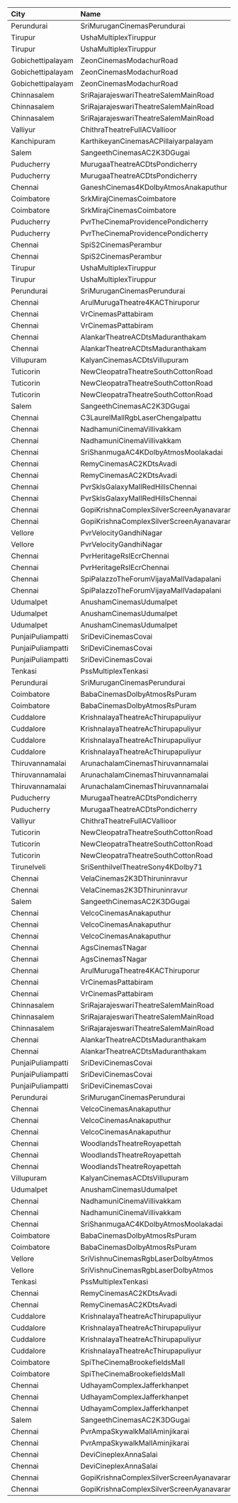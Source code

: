 | City              | Name                                     |  Time | Type         | Price | Capacity | Booked |
| :---------------- | :--------------------------------------- | ----: | :----------- | ----: | -------: | -----: |
| Perundurai        | SriMuruganCinemasPerundurai              | 10:30 | Firstclass   |  100₹ |      204 |    100 |
| Tirupur           | UshaMultiplexTiruppur                    | 10:30 | Box          |  175₹ |       13 |     13 |
| Tirupur           | UshaMultiplexTiruppur                    | 10:30 | FirstClass   |  110₹ |      168 |    158 |
| Gobichettipalayam | ZeonCinemasModachurRoad                  | 10:40 | Platinum     |  150₹ |       12 |      9 |
| Gobichettipalayam | ZeonCinemasModachurRoad                  | 10:40 | Gold         |  110₹ |      106 |     49 |
| Gobichettipalayam | ZeonCinemasModachurRoad                  | 10:40 | Silver       |   80₹ |       14 |     10 |
| Chinnasalem       | SriRajarajeswariTheatreSalemMainRoad     | 11:00 | Platinum     |   70₹ |       74 |     38 |
| Chinnasalem       | SriRajarajeswariTheatreSalemMainRoad     | 11:00 | Diamond      |   70₹ |      285 |    143 |
| Chinnasalem       | SriRajarajeswariTheatreSalemMainRoad     | 11:00 | Bronze       |   70₹ |       57 |     29 |
| Valliyur          | ChithraTheatreFullACVallioor             | 11:00 | FirstClass   |  100₹ |      372 |     22 |
| Kanchipuram       | KarthikeyanCinemasACPillaiyarpalayam     | 11:00 | Elite        |  120₹ |      435 |    224 |
| Salem             | SangeethCinemasAC2K3DGugai               | 11:15 | Firstclass   |  105₹ |      193 |    103 |
| Puducherry        | MurugaaTheatreACDtsPondicherry           | 11:30 | FirstClass   |  100₹ |      413 |    145 |
| Puducherry        | MurugaaTheatreACDtsPondicherry           | 11:30 | SecondClass  |   75₹ |       35 |     35 |
| Chennai           | GaneshCinemas4KDolbyAtmosAnakaputhur     | 12:00 | Silver       |  110₹ |      324 |    148 |
| Coimbatore        | SrkMirajCinemasCoimbatore                | 12:30 | Executive    |  191₹ |      190 |     96 |
| Coimbatore        | SrkMirajCinemasCoimbatore                | 12:30 | Special      |   60₹ |       21 |     15 |
| Puducherry        | PvrTheCinemaProvidencePondicherry        | 12:30 | Elite        |  150₹ |      167 |      8 |
| Puducherry        | PvrTheCinemaProvidencePondicherry        | 12:30 | Premium      |  110₹ |       62 |      3 |
| Chennai           | SpiS2CinemasPerambur                     | 13:35 | Elite        |  153₹ |       98 |      3 |
| Chennai           | SpiS2CinemasPerambur                     | 13:35 | Budget       |   60₹ |       11 |      2 |
| Tirupur           | UshaMultiplexTiruppur                    | 14:00 | Box          |  175₹ |       13 |     13 |
| Tirupur           | UshaMultiplexTiruppur                    | 14:00 | FirstClass   |  110₹ |      168 |    158 |
| Perundurai        | SriMuruganCinemasPerundurai              | 14:15 | Firstclass   |  100₹ |      204 |    100 |
| Chennai           | ArulMurugaTheatre4KACThiruporur          | 14:30 | FirstClass   |  100₹ |      502 |    126 |
| Chennai           | VrCinemasPattabiram                      | 14:30 | Premium      |  110₹ |       97 |     97 |
| Chennai           | VrCinemasPattabiram                      | 14:30 | Executive    |  100₹ |      420 |     32 |
| Chennai           | AlankarTheatreACDtsMaduranthakam         | 14:30 | Gold         |  100₹ |      100 |     51 |
| Chennai           | AlankarTheatreACDtsMaduranthakam         | 14:30 | Silver       |  100₹ |      446 |     52 |
| Villupuram        | KalyanCinemasACDtsVillupuram             | 14:30 | Balcony      |  165₹ |      155 |     92 |
| Tuticorin         | NewCleopatraTheatreSouthCottonRoad       | 14:30 | Box          |  100₹ |       32 |     32 |
| Tuticorin         | NewCleopatraTheatreSouthCottonRoad       | 14:30 | BalconyAC    |  100₹ |      100 |      7 |
| Tuticorin         | NewCleopatraTheatreSouthCottonRoad       | 14:30 | FirstClassAC |  100₹ |      569 |     31 |
| Salem             | SangeethCinemasAC2K3DGugai               | 14:45 | Firstclass   |  105₹ |      193 |    102 |
| Chennai           | C3LaurelMallRgbLaserChengalpattu         | 14:45 | Platinum     |  150₹ |      224 |     24 |
| Chennai           | NadhamuniCinemaVillivakkam               | 15:00 | Balcony      |  110₹ |      134 |    134 |
| Chennai           | NadhamuniCinemaVillivakkam               | 15:00 | FirstClass   |  100₹ |      473 |    294 |
| Chennai           | SriShanmugaAC4KDolbyAtmosMoolakadai      | 15:00 | FirstClass   |  110₹ |      682 |    350 |
| Chennai           | RemyCinemasAC2KDtsAvadi                  | 15:00 | FirstClass   |  120₹ |      206 |     96 |
| Chennai           | RemyCinemasAC2KDtsAvadi                  | 15:00 | SecondClass  |  120₹ |      294 |    144 |
| Chennai           | PvrSklsGalaxyMallRedHillsChennai         | 15:20 | Classic      |   60₹ |       22 |     22 |
| Chennai           | PvrSklsGalaxyMallRedHillsChennai         | 15:20 | Prime        |  153₹ |      135 |     67 |
| Chennai           | GopiKrishnaComplexSilverScreenAyanavaram | 15:30 | Balcony      |  100₹ |      224 |     64 |
| Chennai           | GopiKrishnaComplexSilverScreenAyanavaram | 15:30 | SecondClass  |  100₹ |      389 |     36 |
| Vellore           | PvrVelocityGandhiNagar                   | 15:45 | Classic      |   60₹ |        7 |      7 |
| Vellore           | PvrVelocityGandhiNagar                   | 15:45 | Prime        |  153₹ |       83 |     13 |
| Chennai           | PvrHeritageRslEcrChennai                 | 15:45 | Classic      |   60₹ |       15 |     13 |
| Chennai           | PvrHeritageRslEcrChennai                 | 15:45 | Prime        |  153₹ |      118 |     59 |
| Chennai           | SpiPalazzoTheForumVijayaMallVadapalani   | 16:35 | Elite        |  191₹ |      104 |     17 |
| Chennai           | SpiPalazzoTheForumVijayaMallVadapalani   | 16:35 | Budget       |   60₹ |       14 |     11 |
| Udumalpet         | AnushamCinemasUdumalpet                  | 18:00 | Balcony      |  140₹ |      310 |    233 |
| Udumalpet         | AnushamCinemasUdumalpet                  | 18:00 | First        |  120₹ |      664 |    497 |
| Udumalpet         | AnushamCinemasUdumalpet                  | 18:00 | Second       |   70₹ |       88 |     64 |
| PunjaiPuliampatti | SriDeviCinemasCovai                      | 18:00 | Balcony      |  110₹ |       73 |     45 |
| PunjaiPuliampatti | SriDeviCinemasCovai                      | 18:00 | FirstClass   |  100₹ |      287 |    144 |
| PunjaiPuliampatti | SriDeviCinemasCovai                      | 18:00 | SecondClass  |  100₹ |       22 |     10 |
| Tenkasi           | PssMultiplexTenkasi                      | 18:00 | FirstClass   |  130₹ |      286 |     52 |
| Perundurai        | SriMuruganCinemasPerundurai              | 18:15 | Firstclass   |  100₹ |      204 |    100 |
| Coimbatore        | BabaCinemasDolbyAtmosRsPuram             | 18:15 | Gold         |  120₹ |      600 |    366 |
| Coimbatore        | BabaCinemasDolbyAtmosRsPuram             | 18:15 | ThirdClass   |   65₹ |       93 |     93 |
| Cuddalore         | KrishnalayaTheatreAcThirupapuliyur       | 18:15 | Balcony      |  130₹ |       80 |     40 |
| Cuddalore         | KrishnalayaTheatreAcThirupapuliyur       | 18:15 | 1FirstClass  |  120₹ |      233 |    100 |
| Cuddalore         | KrishnalayaTheatreAcThirupapuliyur       | 18:15 | 2SecondClass |  100₹ |      212 |    110 |
| Cuddalore         | KrishnalayaTheatreAcThirupapuliyur       | 18:15 | 3ThirdClass  |   55₹ |      142 |     60 |
| Thiruvannamalai   | ArunachalamCinemasThiruvannamalai        | 18:15 | FirstClass   |  100₹ |       50 |     26 |
| Thiruvannamalai   | ArunachalamCinemasThiruvannamalai        | 18:15 | SecondClass  |   80₹ |       94 |     52 |
| Thiruvannamalai   | ArunachalamCinemasThiruvannamalai        | 18:15 | ThirdClass   |   80₹ |       95 |     39 |
| Puducherry        | MurugaaTheatreACDtsPondicherry           | 18:30 | FirstClass   |  100₹ |      413 |    145 |
| Puducherry        | MurugaaTheatreACDtsPondicherry           | 18:30 | SecondClass  |   75₹ |       35 |     35 |
| Valliyur          | ChithraTheatreFullACVallioor             | 18:30 | FirstClass   |  100₹ |      372 |     22 |
| Tuticorin         | NewCleopatraTheatreSouthCottonRoad       | 18:30 | Box          |  100₹ |       32 |     32 |
| Tuticorin         | NewCleopatraTheatreSouthCottonRoad       | 18:30 | BalconyAC    |  100₹ |      100 |      7 |
| Tuticorin         | NewCleopatraTheatreSouthCottonRoad       | 18:30 | FirstClassAC |  100₹ |      569 |     29 |
| Tirunelveli       | SriSenthilvelTheatreSony4KDolby71        | 18:30 | FirstClass   |  130₹ |      380 |      4 |
| Chennai           | VelaCinemas2K3DThiruninravur             | 18:30 | Balcony      |  110₹ |       23 |     23 |
| Chennai           | VelaCinemas2K3DThiruninravur             | 18:30 | FirstClass   |  100₹ |      155 |    102 |
| Salem             | SangeethCinemasAC2K3DGugai               | 18:45 | Firstclass   |  105₹ |      193 |    102 |
| Chennai           | VelcoCinemasAnakaputhur                  | 18:45 | Box          |  100₹ |       40 |     40 |
| Chennai           | VelcoCinemasAnakaputhur                  | 18:45 | FirstClass   |   80₹ |      272 |    133 |
| Chennai           | VelcoCinemasAnakaputhur                  | 18:45 | SecondClass  |   80₹ |      145 |    108 |
| Chennai           | AgsCinemasTNagar                         | 19:45 | Pearl        |   60₹ |       12 |      6 |
| Chennai           | AgsCinemasTNagar                         | 19:45 | Diamond      |  150₹ |       99 |     21 |
| Chennai           | ArulMurugaTheatre4KACThiruporur          | 21:30 | FirstClass   |  100₹ |      502 |    126 |
| Chennai           | VrCinemasPattabiram                      | 21:30 | Premium      |  110₹ |       97 |     97 |
| Chennai           | VrCinemasPattabiram                      | 21:30 | Executive    |  100₹ |      420 |     32 |
| Chinnasalem       | SriRajarajeswariTheatreSalemMainRoad     | 21:30 | Platinum     |   70₹ |       74 |     38 |
| Chinnasalem       | SriRajarajeswariTheatreSalemMainRoad     | 21:30 | Diamond      |   70₹ |      285 |    143 |
| Chinnasalem       | SriRajarajeswariTheatreSalemMainRoad     | 21:30 | Bronze       |   70₹ |       57 |     29 |
| Chennai           | AlankarTheatreACDtsMaduranthakam         | 21:30 | Gold         |  100₹ |      100 |     51 |
| Chennai           | AlankarTheatreACDtsMaduranthakam         | 21:30 | Silver       |  100₹ |      446 |     52 |
| PunjaiPuliampatti | SriDeviCinemasCovai                      | 21:30 | Balcony      |  110₹ |       73 |     45 |
| PunjaiPuliampatti | SriDeviCinemasCovai                      | 21:30 | FirstClass   |  100₹ |      287 |    144 |
| PunjaiPuliampatti | SriDeviCinemasCovai                      | 21:30 | SecondClass  |  100₹ |       22 |     10 |
| Perundurai        | SriMuruganCinemasPerundurai              | 21:45 | Firstclass   |  100₹ |      204 |    100 |
| Chennai           | VelcoCinemasAnakaputhur                  | 21:45 | Box          |  100₹ |       40 |     40 |
| Chennai           | VelcoCinemasAnakaputhur                  | 21:45 | FirstClass   |   80₹ |      272 |    133 |
| Chennai           | VelcoCinemasAnakaputhur                  | 21:45 | SecondClass  |   80₹ |      145 |    108 |
| Chennai           | WoodlandsTheatreRoyapettah               | 22:00 | FirstClass   |  100₹ |      221 |    187 |
| Chennai           | WoodlandsTheatreRoyapettah               | 22:00 | SecondClass  |   80₹ |      187 |    187 |
| Chennai           | WoodlandsTheatreRoyapettah               | 22:00 | ThirdClass   |   60₹ |       51 |     51 |
| Villupuram        | KalyanCinemasACDtsVillupuram             | 22:00 | Balcony      |  165₹ |      155 |     92 |
| Udumalpet         | AnushamCinemasUdumalpet                  | 22:00 | First        |  120₹ |      664 |    497 |
| Chennai           | NadhamuniCinemaVillivakkam               | 22:00 | Balcony      |  110₹ |      134 |    134 |
| Chennai           | NadhamuniCinemaVillivakkam               | 22:00 | FirstClass   |  100₹ |      473 |    294 |
| Chennai           | SriShanmugaAC4KDolbyAtmosMoolakadai      | 22:00 | FirstClass   |  110₹ |      682 |    350 |
| Coimbatore        | BabaCinemasDolbyAtmosRsPuram             | 22:00 | Gold         |  120₹ |      600 |    366 |
| Coimbatore        | BabaCinemasDolbyAtmosRsPuram             | 22:00 | ThirdClass   |   65₹ |       93 |     93 |
| Vellore           | SriVishnuCinemasRgbLaserDolbyAtmos       | 22:00 | Box          |  130₹ |       18 |      9 |
| Vellore           | SriVishnuCinemasRgbLaserDolbyAtmos       | 22:00 | Gold         |  110₹ |      247 |    133 |
| Tenkasi           | PssMultiplexTenkasi                      | 22:00 | FirstClass   |  130₹ |      286 |     52 |
| Chennai           | RemyCinemasAC2KDtsAvadi                  | 22:00 | FirstClass   |  120₹ |      206 |     96 |
| Chennai           | RemyCinemasAC2KDtsAvadi                  | 22:00 | SecondClass  |  120₹ |      294 |    144 |
| Cuddalore         | KrishnalayaTheatreAcThirupapuliyur       | 22:00 | Balcony      |  130₹ |       80 |     40 |
| Cuddalore         | KrishnalayaTheatreAcThirupapuliyur       | 22:00 | 1FirstClass  |  120₹ |      233 |    100 |
| Cuddalore         | KrishnalayaTheatreAcThirupapuliyur       | 22:00 | 2SecondClass |  100₹ |      212 |    110 |
| Cuddalore         | KrishnalayaTheatreAcThirupapuliyur       | 22:00 | 3ThirdClass  |   55₹ |      142 |     81 |
| Coimbatore        | SpiTheCinemaBrookefieldsMall             | 22:10 | Elite        |  191₹ |       87 |      1 |
| Coimbatore        | SpiTheCinemaBrookefieldsMall             | 22:10 | Budget       |   60₹ |       10 |      2 |
| Chennai           | UdhayamComplexJafferkhanpet              | 22:15 | FirstClass   |  112₹ |      213 |    111 |
| Chennai           | UdhayamComplexJafferkhanpet              | 22:15 | SecondClass  |  105₹ |       70 |     35 |
| Chennai           | UdhayamComplexJafferkhanpet              | 22:15 | ThirdClass   |   50₹ |       32 |     16 |
| Salem             | SangeethCinemasAC2K3DGugai               | 22:15 | Firstclass   |  105₹ |      193 |    102 |
| Chennai           | PvrAmpaSkywalkMallAminjikarai            | 22:15 | Classic      |   60₹ |        8 |      8 |
| Chennai           | PvrAmpaSkywalkMallAminjikarai            | 22:15 | Prime        |  153₹ |       65 |     65 |
| Chennai           | DeviCineplexAnnaSalai                    | 22:30 | Quartz       |  153₹ |      277 |    140 |
| Chennai           | DeviCineplexAnnaSalai                    | 22:30 | Zircon       |   60₹ |       31 |     31 |
| Chennai           | GopiKrishnaComplexSilverScreenAyanavaram | 22:45 | Balcony      |  100₹ |      224 |     64 |
| Chennai           | GopiKrishnaComplexSilverScreenAyanavaram | 22:45 | SecondClass  |  100₹ |      389 |     36 |